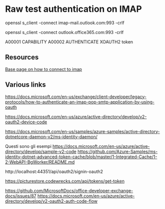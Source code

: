 ﻿# Raw test authentication on IMAP

openssl s_client -connect imap-mail.outlook.com:993 -crlf

openssl s_client -connect outlook.office365.com:993 -crlf

A00001 CAPABILITY
A00002 AUTHENTICATE XOAUTH2 token

## Resources

[Base page on how to connect to imap](https://docs.microsoft.com/en-us/exchange/client-developer/legacy-protocols/how-to-authenticate-an-imap-pop-smtp-application-by-using-oauth)

## Various links

https://docs.microsoft.com/en-us/exchange/client-developer/legacy-protocols/how-to-authenticate-an-imap-pop-smtp-application-by-using-oauth

https://docs.microsoft.com/en-us/azure/active-directory/develop/v2-oauth2-device-code

https://docs.microsoft.com/en-us/samples/azure-samples/active-directory-dotnetcore-daemon-v2/ms-identity-daemon/

Questi sono gli esempi
https://docs.microsoft.com/en-us/azure/active-directory/develop/sample-v2-code
https://github.com/Azure-Samples/ms-identity-dotnet-advanced-token-cache/blob/master/1-Integrated-Cache/1-2-WebAPI-BgWorker/README.md


http://localhost:44351/api/oauth2/signin-oauth2

https://picturestore.codewrecks.com/api/tokens/get-token

https://github.com/MicrosoftDocs/office-developer-exchange-docs/issues/87
https://docs.microsoft.com/en-us/azure/active-directory/develop/v2-oauth2-auth-code-flow

